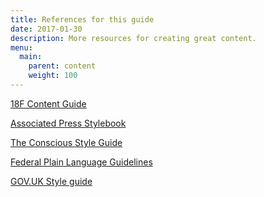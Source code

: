 ```yaml
---
title: References for this guide
date: 2017-01-30
description: More resources for creating great content.
menu:
  main:
    parent: content
    weight: 100
---
```


<a href="https://pages.18f.gov/content-guide/" class="external">18F Content Guide</a>

<a href="https://www.apstylebook.com/" class="external">Associated Press Stylebook</a>

<a href="http://consciousstyleguide.com/" class="external">The Conscious Style Guide</a>

<a href="http://www.plainlanguage.gov/howto/guidelines/FederalPLGuidelines/TOC.cfm" class="external">Federal Plain Language Guidelines</a>

<a href="https://www.gov.uk/guidance/style-guide" class="external">GOV.UK Style guide</a>
